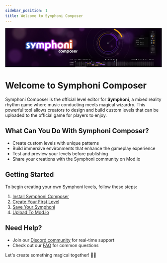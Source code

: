 ```yaml
---
sidebar_position: 1
title: Welcome to Symphoni Composer
---
```


![Composer Banner](/img/ComposerBanner.png)

# Welcome to Symphoni Composer

Symphoni Composer is the official level editor for **Symphoni**, a mixed reality rhythm game where music conducting meets magical wizardry. This powerful tool allows creators to design and build custom levels that can be uploaded to the official game for players to enjoy.

## What Can You Do With Symphoni Composer?

- Create custom levels with unique patterns
- Build immersive environments that enhance the gameplay experience
- Test and preview your levels before publishing
- Share your creations with the Symphoni community on Mod.io

## Getting Started

To begin creating your own Symphoni levels, follow these steps:

1. [Install Symphoni Composer](/docs/getting-started/installation)
2. [Create Your First Level](/docs/getting-started/creating-your-symphoni)
2. [Save Your Symphoni](/docs/saving)
4. [Upload To Mod.io](/docs/uploading)

<!-- ## Map Design Guide

Creating fun and engaging levels requires careful consideration of various elements. Check out our [Map Design Guide](/docs/map-design) to learn about:

- [Pattern Design](/docs/map-design/patterns)
- [Environment Design](/docs/map-design/environment)
- [Advanced Patterns](/docs/map-design/advanced-patterns)
- [Storytelling](/docs/map-design/storytelling)
- [Difficulty Balancing](/docs/map-design/difficulty)
- [Performance Optimization](/docs/map-design/optimization) -->

<!-- ## Advanced Features

Take your level design to the next level with our advanced features:

- [Custom Assets](/docs/advanced-features/custom-assets)
- [Exporting](/docs/advanced-features/exporting)
- [Performance](/docs/advanced-features/performance)
- [Scripting](/docs/advanced-features/scripting) -->

<!-- ## Community

Join our vibrant community of creators:

- [Events](/docs/community/events)
- [Showcase](/docs/community/showcase)
- [Spotlights](/docs/community/spotlights)
- [Workshops](/docs/community/workshops)
- [Features](/docs/community/features) -->

## Need Help?

- Join our [Discord community](https://discord.gg/symphoni) for real-time support
- Check out our [FAQ](/docs/faq) for common questions

Let's create something magical together! 🎵✨
